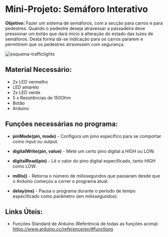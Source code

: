 # Mini-Projeto: Semáforo Interativo

**Objetivo:** Fazer um sistema de semáforos, com a secção para carros e para pedestres. Quando o pedestre deseja atravessar a passadeira deve pressionar um botão que dará início à alteração do estado das luzes de semáforos. Desta forma dá-se indicação para os carros pararem e permitirem que os pedestres atravessem com segurança.

![esquema-trafficlights](https://user-images.githubusercontent.com/22728137/36764079-de0ce8c2-1c22-11e8-9e94-6ea6f3e51869.jpeg)


## Material Necessário:
- 2x LED vermelho
- LED amarelo
- 2x LED verde
- 5 x Resistências de 150Ohm
- Botão
- Arduino

## Funções necessárias no programa:
- **pinMode(pin, mode)** - Configura um pino específico para se comportar como input ou output.

- **digitalWrite(pin, value)** - Mete um certo pino digital a HIGH ou LOW.

- **digitalRead(pin)** - Lê o valor do pino digital especificado, tanto HIGH como LOW.

- **millis()** - Retorna o número de milissegundos que passaram desde que o Arduino começou a correr o programa atual.

- **delay(ms)** - Pausa o programa durante o período de tempo especificado como parâmetro (em milissegundos).

## Links Úteis:
- Funções Standard de Arduino (Referência de todas as funções acima): https://www.arduino.cc/reference/en/#functions
